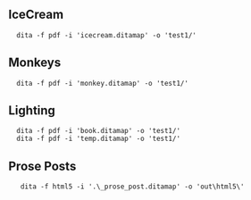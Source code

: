 ## IceCream
      dita -f pdf -i 'icecream.ditamap' -o 'test1/'
	  
## Monkeys
      dita -f pdf -i 'monkey.ditamap' -o 'test1/'
	  
## Lighting
      dita -f pdf -i 'book.ditamap' -o 'test1/'
	  dita -f pdf -i 'temp.ditamap' -o 'test1/'
	 
## Prose Posts
       dita -f html5 -i '.\_prose_post.ditamap' -o 'out\html5\'

